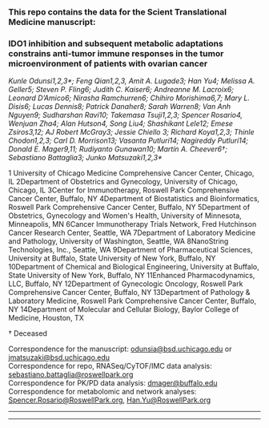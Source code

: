 
### This repo contains the data for the Scient Translational Medicine manuscript:

### IDO1 inhibition and subsequent metabolic adaptations constrains anti-tumor immune responses in the tumor microenvironment of patients with ovarian cancer ####

<i>Kunle Odunsi1,2,3*; Feng Qian1,2,3, Amit A. Lugade3; Han Yu4; Melissa A. Geller5; Steven P. Fling6; Judith C. Kaiser6; Andreanne M. Lacroix6; Leonard D’Amico6; Nirasha Ramchurren6; Chihiro Morishima6,7; Mary L. Disis6; Lucas Dennis8; Patrick Danaher8; Sarah Warren8; Van Anh Nguyen9; Sudharshan Ravi10; Takemasa Tsuji1,2,3; Spencer Rosario4, Wenjuan Zha4; Alan Hutson4, Song Liu4; Shashikant Lele12; Emese Zsiros3,12; AJ Robert McGray3; Jessie Chiello 3; Richard Koya1,2,3; Thinle Chodon1,2,3; Carl D. Morrison13; Vasanta Putluri14; Nagireddy Putluri14; Donald E. Mager9,11; Rudiyanto Gunawan10; Martin A. Cheever6†; Sebastiano Battaglia3; Junko Matsuzaki1,2,3*</i>

1 University of Chicago Medicine Comprehensive Cancer Center, Chicago, IL
2Department of Obstetrics and Gynecology, University of Chicago, Chicago, IL
3Center for Immunotherapy, Roswell Park Comprehensive Cancer Center, Buffalo, NY
4Department of Biostatistics and Bioinformatics, Roswell Park Comprehensive Cancer Center, Buffalo, NY
5Department of Obstetrics, Gynecology and Women's Health, University of Minnesota, Minneapolis, MN
6Cancer Immunotherapy Trials Network, Fred Hutchinson Cancer Research Center, Seattle, WA
7Department of Laboratory Medicine and Pathology, University of Washington, Seattle, WA
8NanoString Technologies, Inc., Seattle, WA
9Department of Pharmaceutical Sciences, University at Buffalo, State University of New York, Buffalo, NY
10Department of Chemical and Biological Engineering, University at Buffalo, State University of New York, Buffalo, NY
11Enhanced Pharmacodynamics, LLC, Buffalo, NY
12Department of Gynecologic Oncology, Roswell Park Comprehensive Cancer Center, Buffalo, NY
13Department of Pathology & Laboratory Medicine, Roswell Park Comprehensive Cancer Center, Buffalo, NY
14Department of Molecular and Cellular Biology, Baylor College of Medicine, Houston, TX

† Deceased

Correspondence for the manuscript: odunsia@bsd.uchicago.edu or jmatsuzaki@bsd.uchicago.edu<br>
Correspondence for repo, RNASeq/CyTOF/IMC data analysis: sebastiano.battaglia@roswellpark.org<br>
Correspondence for PK/PD data analysis: dmager@buffalo.edu<br>
Correspondence for metabolomic and network analyses: Spencer.Rosario@RoswellPark.org, Han.Yu@RoswellPark.org<br>

------------------------------------------------------------------------------------------------------------------------
------------------------------------------------------------------------------------------------------------------------

